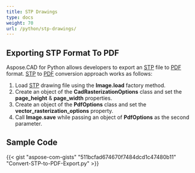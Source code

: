 ```yaml
---
title: STP Drawings
type: docs
weight: 70
url: /python/stp-drawings/
---
```


## **Exporting STP Format To PDF**

Aspose.CAD for Python allows developers to export an [STP](https://docs.fileformat.com/3d/stp/) file to [PDF](https://docs.fileformat.com/pdf/) format. [STP](https://docs.fileformat.com/3d/stp/) to [PDF](https://docs.fileformat.com/pdf/) conversion approach works as follows:

1. Load [STP](https://docs.fileformat.com/3d/stp/) drawing file using the **Image.load** factory method.
1. Create an object of the **CadRasterizationOptions** class and set the **page_height** & **page_width** properties.
1. Create an object of the **PdfOptions** class and set the **vector_rasterization_options** property.
1. Call **Image.save** while passing an object of **PdfOptions** as the second parameter.

## Sample Code

{{< gist "aspose-com-gists" "511bcfad674670f7484dcd1c47480b11" "Convert-STP-to-PDF-Export.py" >}}
